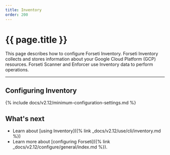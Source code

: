 ```yaml
---
title: Inventory
order: 200
---
```


# {{ page.title }}

This page describes how to configure Forseti Inventory. Forseti
Inventory collects and stores information about your Google Cloud Platform
(GCP) resources. Forseti Scanner and Enforcer use Inventory data to
perform operations.

---

## Configuring Inventory

{% include docs/v2.12/minimum-configuration-settings.md %}

## What's next

* Learn about [using Inventory]({% link _docs/v2.12/use/cli/inventory.md %})
* Learn more about [configuring Forseti]({% link _docs/v2.12/configure/general/index.md %}).

